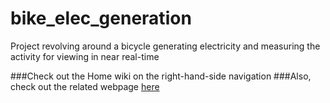 # bike_elec_generation
Project revolving around a bicycle generating electricity and measuring the activity for viewing in near real-time

###Check out the Home wiki on the right-hand-side navigation
###Also, check out the related webpage [here](https://sites.google.com/site/belgenproject/)
